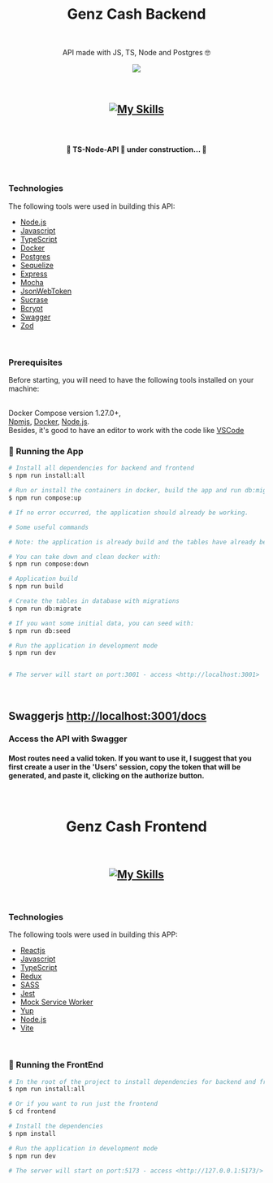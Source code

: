 <h1 align="center">Genz Cash Backend</h1>

<br>

<p align="center">API made with JS, TS, Node and Postgres 🤓</p>

<p align="center">
  <img src="https://img.shields.io/conda/l/conda-forge/setuptools?color=036b52&logo=ghost&logoColor=036b52">
</p>

<br>

<h2 align="center">

[![My Skills](https://skills.thijs.gg/icons?i=js,ts,nodejs,postgres)](https://skills.thijs.gg)

</h2>

<br>

<h4 align="center">
	🚧  TS-Node-API 🚀 under construction...  🚧
</h4>

<br>

### Technologies

The following tools were used in building this API:

- [Node.js](https://nodejs.org/en/)
- [Javascript]()
- [TypeScript]()
- [Docker]()
- [Postgres]()
- [Sequelize]()
- [Express]()
- [Mocha]()
- [JsonWebToken]()
- [Sucrase]()
- [Bcrypt]()
- [Swagger]()
- [Zod]()

<br>

### Prerequisites

Before starting, you will need to have the following tools installed on your machine:

<br>Docker Compose version 1.27.0+,
<br>[Npmjs](https://www.npmjs.com), [Docker](https://www.docker.com), [Node.js](https://nodejs.org/en/).
<br>
Besides, it's good to have an editor to work with the code like [VSCode](https://code.visualstudio.com/)

### 🎲 Running the App

```bash
# Install all dependencies for backend and frontend
$ npm run install:all

# Run or install the containers in docker, build the app and run db:migrate with this command:
$ npm run compose:up

# If no error occurred, the application should already be working.

# Some useful commands

# Note: the application is already build and the tables have already been created in docker containers when doing the compose:up command, but if there is an error, use the individual commands.

# You can take down and clean docker with:
$ npm run compose:down

# Application build
$ npm run build

# Create the tables in database with migrations
$ npm run db:migrate

# If you want some initial data, you can seed with:
$ npm run db:seed

# Run the application in development mode
$ npm run dev


# The server will start on port:3001 - access <http://localhost:3001>
```

<br>

## Swaggerjs <http://localhost:3001/docs>

<h3>Access the API with Swagger</h3>
<h4>
Most routes need a valid token. If you want to use it, I suggest that you first create a user in the 'Users' session, copy the token that will be generated, and paste it, clicking on the authorize button.
</h4>

<br>

<h1 align="center">Genz Cash Frontend</h1>

<br>

<h2 align="center">

[![My Skills](https://skills.thijs.gg/icons?i=js,ts,react,redux,git,sass,jest,vite,nodejs)](https://skills.thijs.gg)

</h2>

<br>

### Technologies

The following tools were used in building this APP:

- [Reactjs]()
- [Javascript]()
- [TypeScript]()
- [Redux]()
- [SASS]()
- [Jest]()
- [Mock Service Worker]()
- [Yup]()
- [Node.js](https://nodejs.org/en/)
- [Vite]()

<br>

### 🎲 Running the FrontEnd

```bash
# In the root of the project to install dependencies for backend and frontend
$ npm run install:all

# Or if you want to run just the frontend
$ cd frontend

# Install the dependencies
$ npm install

# Run the application in development mode
$ npm run dev

# The server will start on port:5173 - access <http://127.0.0.1:5173/>
```
